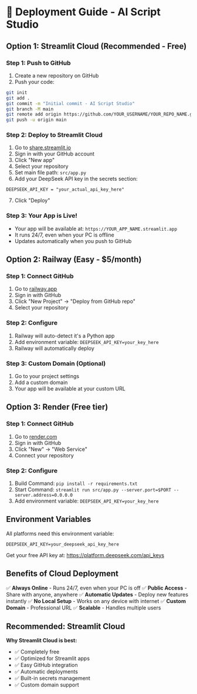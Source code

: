 # 🚀 Deployment Guide - AI Script Studio

## Option 1: Streamlit Cloud (Recommended - Free)

### Step 1: Push to GitHub
1. Create a new repository on GitHub
2. Push your code:
```bash
git init
git add .
git commit -m "Initial commit - AI Script Studio"
git branch -M main
git remote add origin https://github.com/YOUR_USERNAME/YOUR_REPO_NAME.git
git push -u origin main
```

### Step 2: Deploy to Streamlit Cloud
1. Go to [share.streamlit.io](https://share.streamlit.io)
2. Sign in with your GitHub account
3. Click "New app"
4. Select your repository
5. Set main file path: `src/app.py`
6. Add your DeepSeek API key in the secrets section:
```
DEEPSEEK_API_KEY = "your_actual_api_key_here"
```
7. Click "Deploy"

### Step 3: Your App is Live!
- Your app will be available at: `https://YOUR_APP_NAME.streamlit.app`
- It runs 24/7, even when your PC is offline
- Updates automatically when you push to GitHub

## Option 2: Railway (Easy - $5/month)

### Step 1: Connect GitHub
1. Go to [railway.app](https://railway.app)
2. Sign in with GitHub
3. Click "New Project" → "Deploy from GitHub repo"
4. Select your repository

### Step 2: Configure
1. Railway will auto-detect it's a Python app
2. Add environment variable: `DEEPSEEK_API_KEY=your_key_here`
3. Railway will automatically deploy

### Step 3: Custom Domain (Optional)
1. Go to your project settings
2. Add a custom domain
3. Your app will be available at your custom URL

## Option 3: Render (Free tier)

### Step 1: Connect GitHub
1. Go to [render.com](https://render.com)
2. Sign in with GitHub
3. Click "New" → "Web Service"
4. Connect your repository

### Step 2: Configure
1. Build Command: `pip install -r requirements.txt`
2. Start Command: `streamlit run src/app.py --server.port=$PORT --server.address=0.0.0.0`
3. Add environment variable: `DEEPSEEK_API_KEY=your_key_here`

## Environment Variables

All platforms need this environment variable:
```
DEEPSEEK_API_KEY=your_deepseek_api_key_here
```

Get your free API key at: https://platform.deepseek.com/api_keys

## Benefits of Cloud Deployment

✅ **Always Online** - Runs 24/7, even when your PC is off
✅ **Public Access** - Share with anyone, anywhere
✅ **Automatic Updates** - Deploy new features instantly
✅ **No Local Setup** - Works on any device with internet
✅ **Custom Domain** - Professional URL
✅ **Scalable** - Handles multiple users

## Recommended: Streamlit Cloud

**Why Streamlit Cloud is best:**
- ✅ Completely free
- ✅ Optimized for Streamlit apps
- ✅ Easy GitHub integration
- ✅ Automatic deployments
- ✅ Built-in secrets management
- ✅ Custom domain support
